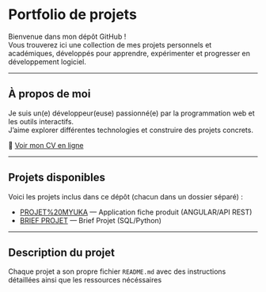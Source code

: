 # Portfolio de projets

Bienvenue dans mon dépôt GitHub !  
Vous trouverez ici une collection de mes projets personnels et académiques, développés pour apprendre, expérimenter et progresser en développement logiciel.

---

##  À propos de moi

Je suis un(e) développeur(euse) passionné(e) par la programmation web et les outils interactifs.  
J’aime explorer différentes technologies et construire des projets concrets.

📄 [Voir mon CV en ligne](https://cv-jhonny.onrender.com)  



---

## Projets disponibles

Voici les projets inclus dans ce dépôt (chacun dans un dossier séparé) :

- [PROJET%20MYUKA](./PROJET%20MYUKA/README.md) — Application fiche produit (ANGULAR/API REST)
- [BRIEF PROJET](./BRIEF%20PROJET) — Brief Projet (SQL/Python)


---

## Description du projet

Chaque projet a son propre fichier `README.md` avec des instructions détaillées ainsi que les ressources nécéssaires
